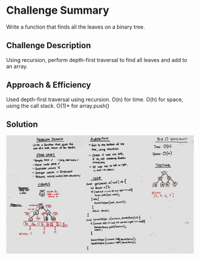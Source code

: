 # Challenge Summary
Write a function that finds all the leaves on a binary tree.

## Challenge Description
Using recursion, perform depth-first traversal to find all leaves and add to an array.

## Approach & Efficiency
Used depth-first traversal using recursion. 
O(n) for time.
O(h) for space, using the call stack.
O(1)* for array.push()

## Solution
![Whiteboard Image](../../assets/find_leaves.jpg)